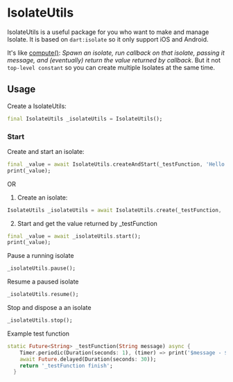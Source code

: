 # IsolateUtils

IsolateUtils is a useful package for you who want to make and manage Isolate. It is based on `dart:isolate` so it only support iOS and Android.

It's like [compute()](https://api.flutter.dev/flutter/foundation/compute-constant.html): *Spawn an isolate, run callback on that isolate, passing it message, and (eventually) return the value returned by callback*. But it not `top-level constant` so you can create multiple Isolates at the same time.

## Usage

Create a IsolateUtils:

```dart
final IsolateUtils _isolateUtils = IsolateUtils();
```

### Start 

Create and start an isolate:

```dart
final _value = await IsolateUtils.createAndStart(_testFunction, 'Hello World');
print(_value);
```

OR

1. Create an isolate:

```dart
IsolateUtils _isolateUtils = await IsolateUtils.create(_testFunction, 'Hello World');
```

2. Start and get the value returned by _testFunction

```dart
final _value = await _isolateUtils.start();
print(_value);
```

Pause a running isolate
```dart
_isolateUtils.pause();
```

Resume a paused isolate
```dart
_isolateUtils.resume();
```

Stop and dispose a an isolate
```dart
_isolateUtils.stop();
```

Example test function

```dart
static Future<String> _testFunction(String message) async {
    Timer.periodic(Duration(seconds: 1), (timer) => print('$message - ${timer.tick}'));
    await Future.delayed(Duration(seconds: 30));
    return '_testFunction finish';
  }
```